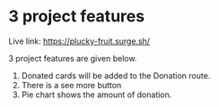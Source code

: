 # 3 project features 
Live link: https://plucky-fruit.surge.sh/

3 project features are given below.
1. Donated cards will be added to the Donation route.
2. There is a see more button
3. Pie chart shows the amount of donation.
